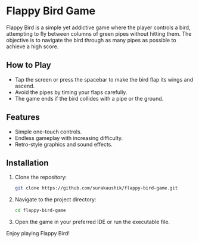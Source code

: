 # Flappy Bird Game

Flappy Bird is a simple yet addictive game where the player controls a bird, attempting to fly between columns of green pipes without hitting them. The objective is to navigate the bird through as many pipes as possible to achieve a high score.

## How to Play

- Tap the screen or press the spacebar to make the bird flap its wings and ascend.
- Avoid the pipes by timing your flaps carefully.
- The game ends if the bird collides with a pipe or the ground.

## Features

- Simple one-touch controls.
- Endless gameplay with increasing difficulty.
- Retro-style graphics and sound effects.

## Installation

1. Clone the repository:
    ```sh
    git clone https://github.com/surakaushik/flappy-bird-game.git
    ```
2. Navigate to the project directory:
    ```sh
    cd flappy-bird-game
    ```
3. Open the game in your preferred IDE or run the executable file.

Enjoy playing Flappy Bird!